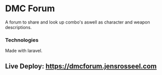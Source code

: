 # DMC Forum
A forum to share and look up combo's aswell as character and weapon descriptions.
### Technologies
Made with laravel.
## Live Deploy: https://dmcforum.jensrosseel.com
